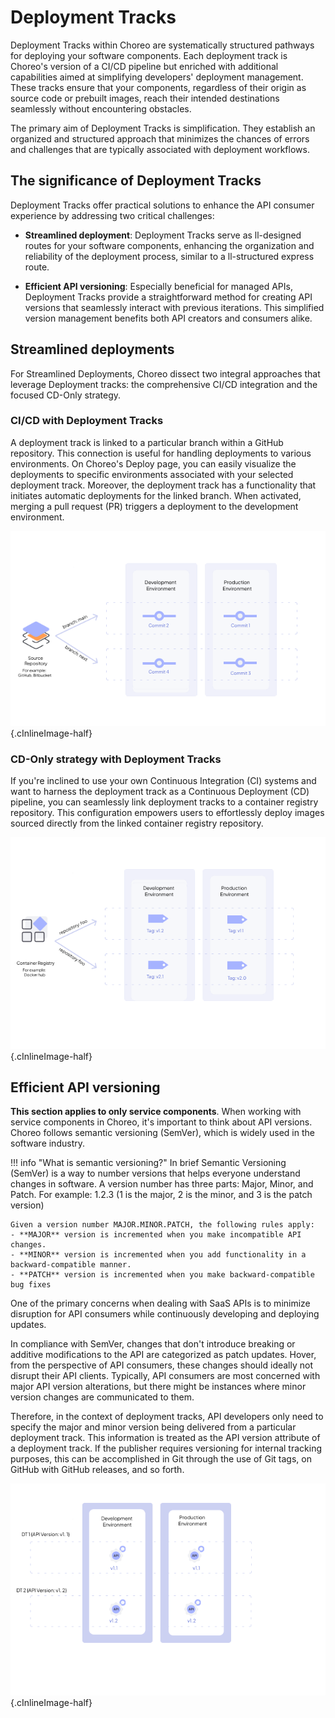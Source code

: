 # Deployment Tracks

Deployment Tracks within Choreo are systematically structured pathways for deploying your software components. Each deployment track is Choreo's version of a CI/CD pipeline but enriched with additional capabilities aimed at simplifying developers' deployment management. These tracks ensure that your components, regardless of their origin as source code or prebuilt images, reach their intended destinations seamlessly without encountering obstacles.

The primary aim of Deployment Tracks is simplification. They establish an organized and structured approach that minimizes the chances of errors and challenges that are typically associated with deployment workflows.

## The significance of Deployment Tracks

Deployment Tracks offer practical solutions to enhance the API consumer experience by addressing two critical challenges:

- **Streamlined deployment**: Deployment Tracks serve as ll-designed routes for your software components, enhancing the organization and reliability of the deployment process, similar to a ll-structured express route.

- **Efficient API versioning**: Especially beneficial for managed APIs, Deployment Tracks provide a straightforward method for creating API versions that seamlessly interact with previous iterations. This simplified version management benefits both API creators and consumers alike.

## Streamlined deployments

For Streamlined Deployments, Choreo dissect two integral approaches that leverage Deployment tracks: the comprehensive CI/CD integration and the focused CD-Only strategy.

### CI/CD with Deployment Tracks

A deployment track is linked to a particular branch within a GitHub repository. This connection is useful for handling deployments to various environments. On Choreo's Deploy page, you can easily visualize the deployments to specific environments associated with your selected deployment track. Moreover, the deployment track has a functionality that initiates automatic deployments for the linked branch. When activated, merging a pull request (PR) triggers a deployment to the development environment.

![Deployment Tacks - Source Repo](../assets/img/choreo-concepts/deployment-tracks-source-repo.png){.cInlineImage-half}

### CD-Only strategy with Deployment Tracks

If you're inclined to use your own Continuous Integration (CI) systems and want to harness the deployment track as a Continuous Deployment (CD) pipeline, you can seamlessly link deployment tracks to a container registry repository. This configuration empowers users to effortlessly deploy images sourced directly from the linked container registry repository.

![Deployment tacks - container registry](../assets/img/choreo-concepts/deployment-tracks-container-registry.png){.cInlineImage-half}


## Efficient API versioning

**This section applies to only service components**. When working with service components in Choreo, it's important to think about API versions. Choreo follows semantic versioning (SemVer), which is widely used in the software industry.

!!! info "What is semantic versioning?"
    In brief Semantic Versioning (SemVer) is a way to number versions that helps everyone understand changes in software. A version number has three parts: Major, Minor, and Patch.
    For example: 1.2.3 (1 is the major, 2 is the minor, and 3 is the patch version)  

    Given a version number MAJOR.MINOR.PATCH, the following rules apply:
    - **MAJOR** version is incremented when you make incompatible API changes.
    - **MINOR** version is incremented when you add functionality in a backward-compatible manner.
    - **PATCH** version is incremented when you make backward-compatible bug fixes

One of the primary concerns when dealing with SaaS APIs is to minimize disruption for API consumers while continuously developing and deploying updates.

In compliance with SemVer, changes that don't introduce breaking or additive modifications to the API are categorized as patch updates. Hover, from the perspective of API consumers, these changes should ideally not disrupt their API clients. Typically, API consumers are most concerned with major API version alterations, but there might be instances where minor version changes are communicated to them.

Therefore, in the context of deployment tracks, API developers only need to specify the major and minor version being delivered from a particular deployment track. This information is treated as the API version attribute of a deployment track. If the publisher requires versioning for internal tracking purposes, this can be accomplished in Git through the use of Git tags, on GitHub with GitHub releases, and so forth.

![Deployment tracks - api versioning](../assets/img/choreo-concepts/deployment-tracks-api-versioning.md.png){.cInlineImage-half}
